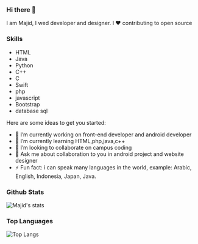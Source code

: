 ### Hi there 👋


I am Majid, I wed developer and designer. I ❤ contributing to open source 
### Skills
- HTML
- Java
- Python
- C++
- C
- Swift
- php
- javascript
- Bootstrap
- database sql

Here are some ideas to get you started:

- 🔭 I’m currently working on front-end developer and android developer 
- 🌱 I’m currently learning HTML,php,java,c++
- 👯 I’m looking to collaborate on campus coding
- 💬 Ask me about collaboration to you in android project and website designer
- ⚡ Fun fact: i can speak many languages in the world, example: Arabic, English, Indonesia, Japan, Java.


### Github Stats
![Majid's stats](https://github-readme-stats.vercel.app/api?username=adhamajid&count_private=true&show_icons=true&theme=radical)

### Top Languages

![Top Langs](https://github-readme-stats.vercel.app/api/top-langs/?username=adhamajid&show_icons=true&theme=radical)
